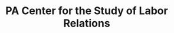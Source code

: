 ---
layout: repo
title: "PA Center for the Study of Labor Relations"
id: 13855
permalink: repos/13855/
---